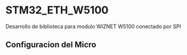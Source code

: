# STM32_ETH_W5100
 Desarrollo de biblioteca para modulo WIZNET W5100 conectado por SPI
## Configuracion del Micro 
